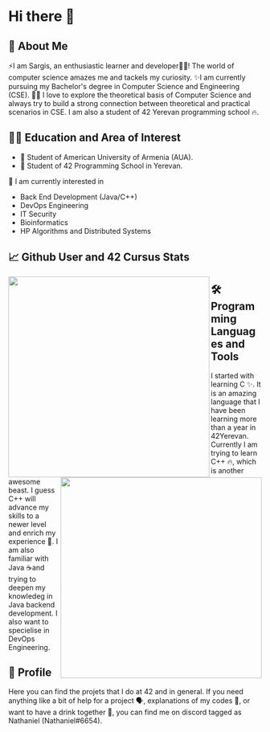 # Hi there 👋

## 🚀 About Me

⚡I am Sargis, an enthusiastic learner and developer👩‍💻! The world of computer science amazes 
me and tackels my curiosity. ✨I am currently pursuing my Bachelor's degree in Computer Science and 
Engineering (CSE). 👨‍🎓 I love to explore the theoretical basis of Computer Science and
always try to build a strong connection between theoretical and practical scenarios in CSE. 
I am also a student of 42 Yerevan programming school 🔥. 

## 👨‍🎓 Education and Area of Interest

- 🔭 Student of American University of Armenia (AUA).
- 🌱 Student of 42 Programming School in Yerevan.

🎇 I am currently interested in

- Back End Development (Java/C++)
- DevOps Engineering
- IT Security
- Bioinformatics 
- HP Algorithms and Distributed Systems

## 📈 Github User and 42 Cursus Stats
<div style="margin-bottom: 15px">
<p align="center">
	
  <a href="https://github.com/Sargis-Hovsepyan">
    <img src="https://github-readme-stats.vercel.app/api?username=Sargis-Hovsepyan&count_private=true&show_icons=true&theme=dark"
	align="left"
	width="400">
  </a>
  <a href="https://github.com/42YerevanProjects">
    <img src="https://badge42.vercel.app/api/v2/cl3ii8h2j009709md5ikscbyd/stats?cursusId=21&coalitionId=undefined"
	align="right"
	width="400">
  </a> 
	
</p>
</div>

## 🛠️Programming Languages and Tools

I started with learning C ✨. It is an amazing language that I have been learning more than a year in 42Yerevan.
Currently I am trying to learn C++ 🔥, which is another awesome beast. I guess C++ will advance my skills to a
newer level and enrich my experience 💫. I am also familiar with Java ☕and trying to deepen my knowledeg in 
Java backend development. I also want to specielise in DevOps Engineering.

## 🙂 Profile

Here you can find the projets that I do at 42 and in general. If you need anything like a bit of help for a 
project 🗣️, explanations of my codes 💬, or want to have a drink together 🍻, you can find me on 
discord tagged as Nathaniel (Nathaniel#6654).
